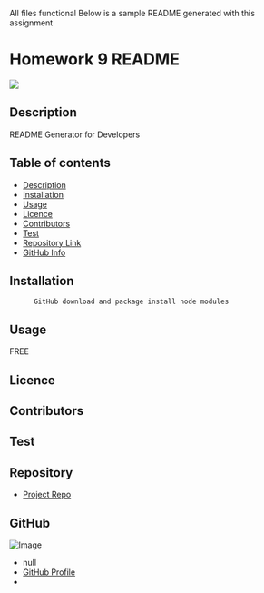 All files functional
Below is a sample README generated with this assignment





  # **Homework 9 README**
  
  ![](Assets/recording.gif)
  
  ## Description 
  README Generator for Developers
  ## Table of contents
  - [Description](#Description)
  - [Installation](#Installation)
  - [Usage](#Usage)
  - [Licence](#Licence)
  - [Contributors](#Contributors)
  - [Test](#Test)
  - [Repository Link](#Repository)
  - [GitHub Info](#GitHub) 
  ## Installation
          GitHub download and package install node modules 
  ## Usage
  FREE
  ## Licence
  
  ## Contributors
  
  ## Test
  
  ## Repository
  - [Project Repo](https://github.com/nihalwill/README_Generator)
  ## GitHub
  ![Image](https://avatars2.githubusercontent.com/u/66322270?v=4)
  - null
  - [GitHub Profile](https://github.com/nihalwill)
  - <null>
  
